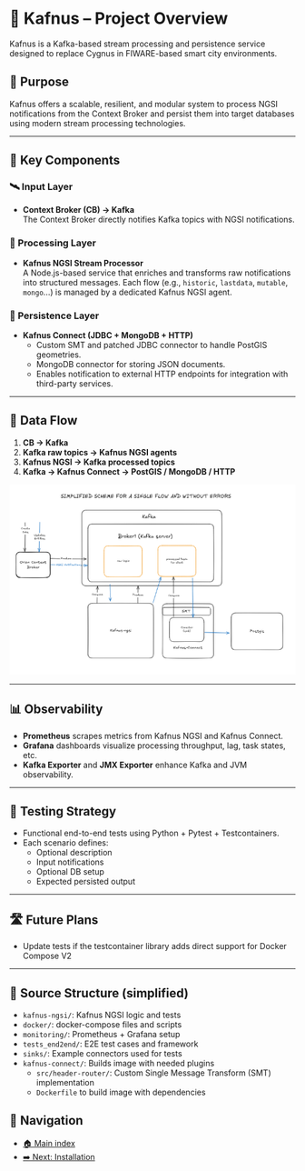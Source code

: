 # 📘 Kafnus – Project Overview

Kafnus is a Kafka-based stream processing and persistence service designed to replace Cygnus in FIWARE-based smart city environments.

## 🎯 Purpose

Kafnus offers a scalable, resilient, and modular system to process NGSI notifications from the Context Broker and persist them into target databases using modern stream processing technologies.

---

## 🧩 Key Components

### 🛰️ Input Layer
- **Context Broker (CB) → Kafka**  
  The Context Broker directly notifies Kafka topics with NGSI notifications.

### 🧠 Processing Layer
- **Kafnus NGSI Stream Processor**  
  A Node.js-based service that enriches and transforms raw notifications into structured messages. Each flow (e.g., `historic`, `lastdata`, `mutable`, `mongo`...) is managed by a dedicated Kafnus NGSI agent.

### 💾 Persistence Layer
- **Kafnus Connect (JDBC + MongoDB + HTTP)**  
  - Custom SMT and patched JDBC connector to handle PostGIS geometries.
  - MongoDB connector for storing JSON documents.
  - Enables notification to external HTTP endpoints for integration with third-party services.

---

## 🔄 Data Flow


1. **CB → Kafka**  
2. **Kafka raw topics → Kafnus NGSI agents**  
3. **Kafnus NGSI → Kafka processed topics**  
4. **Kafka → Kafnus Connect → PostGIS / MongoDB / HTTP**

![Simplified Schema](/doc/images/SimplifiedSchema.png)

---

## 📊 Observability

- **Prometheus** scrapes metrics from Kafnus NGSI and Kafnus Connect.
- **Grafana** dashboards visualize processing throughput, lag, task states, etc.
- **Kafka Exporter** and **JMX Exporter** enhance Kafka and JVM observability.

---

## 🧪 Testing Strategy

- Functional end-to-end tests using Python + Pytest + Testcontainers.
- Each scenario defines:
  - Optional description
  - Input notifications
  - Optional DB setup
  - Expected persisted output

---

## 🛣️ Future Plans

- Update tests if the testcontainer library adds direct support for Docker Compose V2

---

## 📂 Source Structure (simplified)

- `kafnus-ngsi/`: Kafnus NGSI logic and tests  
- `docker/`: docker-compose files and scripts  
- `monitoring/`: Prometheus + Grafana setup  
- `tests_end2end/`: E2E test cases and framework  
- `sinks/`: Example connectors used for tests  
- `kafnus-connect/`: Builds image with needed plugins  
  - `src/header-router/`: Custom Single Message Transform (SMT) implementation
  - `Dockerfile` to build image with dependencies

## 🧭 Navigation

- [🏠 Main index](../README.md#documentation)
- [➡️ Next: Installation](/doc/01_installation.md)
